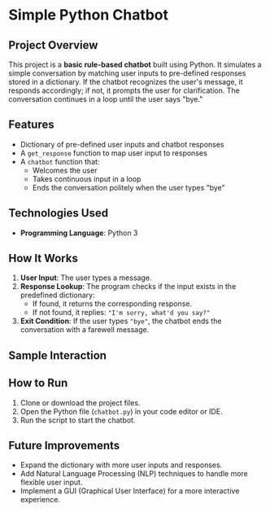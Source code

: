 # Simple Python Chatbot

## Project Overview
This project is a **basic rule-based chatbot** built using Python. It simulates a simple conversation by matching user inputs to pre-defined responses stored in a dictionary. If the chatbot recognizes the user's message, it responds accordingly; if not, it prompts the user for clarification. The conversation continues in a loop until the user says "bye."

## Features
- Dictionary of pre-defined user inputs and chatbot responses
- A `get_response` function to map user input to responses
- A `chatbot` function that:
  - Welcomes the user
  - Takes continuous input in a loop
  - Ends the conversation politely when the user types "bye"

## Technologies Used
- **Programming Language**: Python 3

## How It Works
1. **User Input**: The user types a message.
2. **Response Lookup**: The program checks if the input exists in the predefined dictionary:
   - If found, it returns the corresponding response.
   - If not found, it replies: `"I'm sorry, what'd you say?"`
3. **Exit Condition**: If the user types `"bye"`, the chatbot ends the conversation with a farewell message.

## Sample Interaction

## How to Run
1. Clone or download the project files.
2. Open the Python file (`chatbot.py`) in your code editor or IDE.
3. Run the script to start the chatbot.

## Future Improvements
- Expand the dictionary with more user inputs and responses.
- Add Natural Language Processing (NLP) techniques to handle more flexible user input.
- Implement a GUI (Graphical User Interface) for a more interactive experience.
